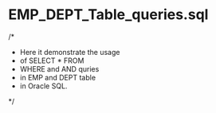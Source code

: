 # EMP_DEPT_Table_queries.sql
/*
* Here it demonstrate the usage 
* of SELECT * FROM
* WHERE and AND quries
* in EMP and DEPT table
* in Oracle SQL.

*/
